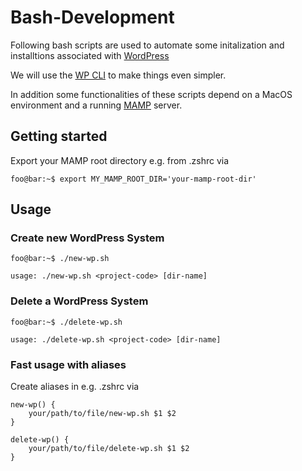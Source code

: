 # Bash-Development

Following bash scripts are used to automate some initalization and installtions associated with [WordPress](https://wordpress.org/)

We will use the [WP CLI](https://wp-cli.org/de/) to make things even simpler.

In addition some functionalities of these scripts depend on a MacOS environment and a running [MAMP](https://www.mamp.info/de/mamp/mac/) server.

## Getting started

Export your MAMP root directory e.g. from .zshrc via

```console
foo@bar:~$ export MY_MAMP_ROOT_DIR='your-mamp-root-dir'
```

## Usage

### Create new WordPress System

```console
foo@bar:~$ ./new-wp.sh

usage: ./new-wp.sh <project-code> [dir-name]
```

### Delete a WordPress System

```console
foo@bar:~$ ./delete-wp.sh

usage: ./delete-wp.sh <project-code> [dir-name]
```

### Fast usage with aliases

Create aliases in e.g. .zshrc via

```console
new-wp() {
    your/path/to/file/new-wp.sh $1 $2
}

delete-wp() {
    your/path/to/file/delete-wp.sh $1 $2
}
```
